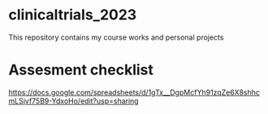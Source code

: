 # clinicaltrials_2023
This repository contains my course works and personal projects

# Assesment checklist

https://docs.google.com/spreadsheets/d/1gTx__DgpMcfYh91zqZe6X8shhcmLSjvf75B9-YdxoHo/edit?usp=sharing


